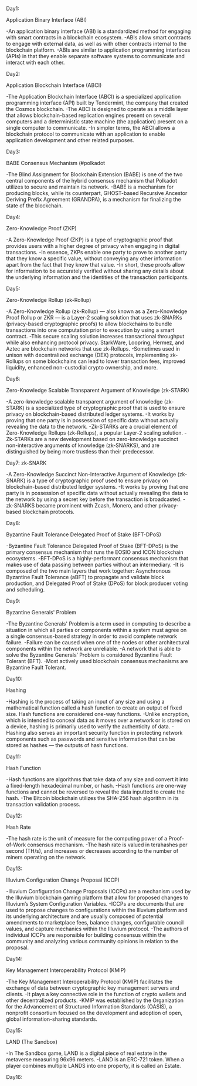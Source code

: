 Day1:

Application Binary Interface (ABI)

-An application binary interface (ABI) is a standardized method for engaging with smart contracts in a blockchain ecosystem. 
-ABIs allow smart contracts to engage with external data, as well as with other contracts internal to the blockchain platform. 
-ABIs are similar to application programming interfaces (APIs) in that they enable separate software systems to communicate and interact with each other.



Day2:

Application Blockchain Interface (ABCI)

-The Application Blockchain Interface (ABCI) is a specialized application programming interface (API) built by Tendermint, the company that created the Cosmos blockchain. 
-The ABCI is designed to operate as a middle layer that allows blockchain-based replication engines present on several computers and a deterministic state machine (the application) present on a single computer to communicate. 
-In simpler terms, the ABCI allows a blockchain protocol to communicate with an application to enable application development and other related purposes.




Day3:

BABE Consensus Mechanism (#polkadot

-The Blind Assignment for Blockchain Extension (BABE) is one of the two central components of the hybrid consensus mechanism that Polkadot utilizes to secure and maintain its network. 
-BABE is a mechanism for producing blocks, while its counterpart, GHOST-based Recursive Ancestor Deriving Prefix Agreement (GRANDPA), is a mechanism for finalizing the state of the blockchain.


Day4:

Zero-Knowledge Proof (ZKP)

-A Zero-Knowledge Proof (ZKP) is a type of cryptographic proof that provides users with a higher degree of privacy when engaging in digital transactions. 
-In essence, ZKPs enable one party to prove to another party that they know a specific value, without conveying any other information apart from the fact that they know that value. 
-In short, these proofs allow for information to be accurately verified without sharing any details about the underlying information and the identities of the transaction participants.



Day5:

Zero-Knowledge Rollup (zk-Rollup)

-A Zero-Knowledge Rollup (zk-Rollup) — also known as a Zero-Knowledge Proof Rollup or ZKR — is a Layer-2 scaling solution that uses zk-SNARKs (privacy-based cryptographic proofs) to allow blockchains to bundle transactions into one computation prior to execution by using a smart contract. 
-This secure scaling solution increases transactional throughput while also enhancing protocol privacy. StarkWare, Loopring, Hermez, and Aztec are blockchain networks that use zk-Rollups. 
-Sometimes used in unison with decentralized exchange (DEX) protocols, implementing zk-Rollups on some blockchains can lead to lower transaction fees, improved liquidity, enhanced non-custodial crypto ownership, and more.



Day6:

Zero-Knowledge Scalable Transparent Argument of Knowledge (zk-STARK)

-A zero-knowledge scalable transparent argument of knowledge (zk-STARK) is a specialized type of cryptographic proof that is used to ensure privacy on blockchain-based distributed ledger systems. 
-It works by proving that one party is in possession of specific data without actually revealing the data to the network. 
-Zk-STARKs are a crucial element of Zero-Knowledge Rollups (zk-Rollups), a popular Layer-2 scaling solution. 
-Zk-STARKs are a new development based on zero-knowledge succinct non-interactive arguments of knowledge (zk-SNARKS), and are distinguished by being more trustless than their predecessor.



Day7:
zk-SNARK

-A Zero-Knowledge Succinct Non-Interactive Argument of Knowledge (zk-SNARK) is a type of cryptographic proof used to ensure privacy on blockchain-based distributed ledger systems. 
-It works by proving that one party is in possession of specific data without actually revealing the data to the network by using a secret key before the transaction is broadcasted. 
-zk-SNARKS became prominent with Zcash, Monero, and other privacy-based blockchain protocols.


Day8:


Byzantine Fault Tolerance Delegated Proof of Stake (BFT-DPoS)


-Byzantine Fault Tolerance Delegated Proof of Stake (BFT-DPoS) is the primary consensus mechanism that runs the EOSIO and ICON blockchain ecosystems. 
-BFT-DPoS is a highly-performant consensus mechanism that makes use of data passing between parties without an intermediary. 
-It is composed of the two main layers that work together: Asynchronous Byzantine Fault Tolerance (aBFT) to propagate and validate block production, and Delegated Proof of Stake (DPoS) for block producer voting and scheduling.


Day9:

Byzantine Generals' Problem

-The Byzantine Generals' Problem is a term used in computing to describe a situation in which all parties or components within a system must agree on a single consensus-based strategy in order to avoid complete network failure. -Failure can be caused when one of the nodes or other architectural components within the network are unreliable. 
-A network that is able to solve the Byzantine Generals’ Problem is considered Byzantine Fault Tolerant (BFT). 
-Most actively used blockchain consensus mechanisms are Byzantine Fault Tolerant.



Day10:

Hashing

-Hashing is the process of taking an input of any size and using a mathematical function called a hash function to create an output of fixed size. Hash functions are considered one-way functions. 
-Unlike encryption, which is intended to conceal data as it moves over a network or is stored on a device, hashing is primarily used to verify the authenticity of data. 
-Hashing also serves an important security function in protecting network components such as passwords and sensitive information that can be stored as hashes — the outputs of hash functions.



Day11:

Hash Function

-Hash functions are algorithms that take data of any size and convert it into a fixed-length hexadecimal number, or hash. 
-Hash functions are one-way functions and cannot be reversed to reveal the data inputted to create the hash. 
-The Bitcoin blockchain utilizes the SHA-256 hash algorithm in its transaction validation process.


Day12:

Hash Rate

-The hash rate is the unit of measure for the computing power of a Proof-of-Work consensus mechanism. 
-The hash rate is valued in terahashes per second (TH/s), and increases or decreases according to the number of miners operating on the network.


Day13:


Illuvium Configuration Change Proposal (ICCP)

-Illuvium Configuration Change Proposals (ICCPs) are a mechanism used by the Illuvium blockchain gaming platform that allow for proposed changes to Illuvium’s System Configuration Variables. 
-ICCPs are documents that are used to propose changes to configurations within the Illuvium platform and its underlying architecture and are usually composed of potential amendments to marketplace fees, balance changes, configurable council values, and capture mechanics within the Illuvium protocol. 
-The authors of individual ICCPs are responsible for building consensus within the community and analyzing various community opinions in relation to the proposal.


Day14:

Key Management Interoperability Protocol (KMIP)

-The Key Management Interoperability Protocol (KMIP) facilitates the exchange of data between cryptographic key management servers and clients. 
-It plays a key connective role in the function of crypto wallets and other decentralized products. 
-KMIP was established by the Organization for the Advancement of Structured Information Standards (OASIS), a nonprofit consortium focused on the development and adoption of open, global information-sharing standards.



Day15:

LAND (The Sandbox)

-In The Sandbox game, LAND is a digital piece of real estate in the metaverse measuring 96x96 meters. 
-LAND is an ERC-721 token. When a player combines multiple LANDS into one property, it is called an Estate.


Day16:


